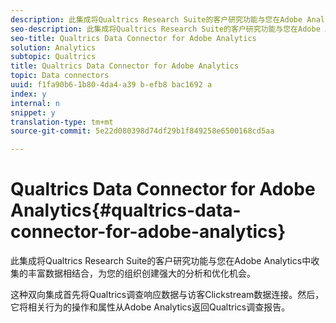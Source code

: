 ```yaml
---
description: 此集成将Qualtrics Research Suite的客户研究功能与您在Adobe Analytics中收集的丰富数据相结合，为您的组织创建强大的分析和优化机会。
seo-description: 此集成将Qualtrics Research Suite的客户研究功能与您在Adobe Analytics中收集的丰富数据相结合，为您的组织创建强大的分析和优化机会。
seo-title: Qualtrics Data Connector for Adobe Analytics
solution: Analytics
subtopic: Qualtrics
title: Qualtrics Data Connector for Adobe Analytics
topic: Data connectors
uuid: f1fa90b6-1b80-4da4-a39 b-efb8 bac1692 a
index: y
internal: n
snippet: y
translation-type: tm+mt
source-git-commit: 5e22d080398d74df29b1f849258e6500168cd5aa

---
```



# Qualtrics Data Connector for Adobe Analytics{#qualtrics-data-connector-for-adobe-analytics}

此集成将Qualtrics Research Suite的客户研究功能与您在Adobe Analytics中收集的丰富数据相结合，为您的组织创建强大的分析和优化机会。

这种双向集成首先将Qualtrics调查响应数据与访客Clickstream数据连接。然后，它将相关行为的操作和属性从Adobe Analytics返回Qualtrics调查报告。
